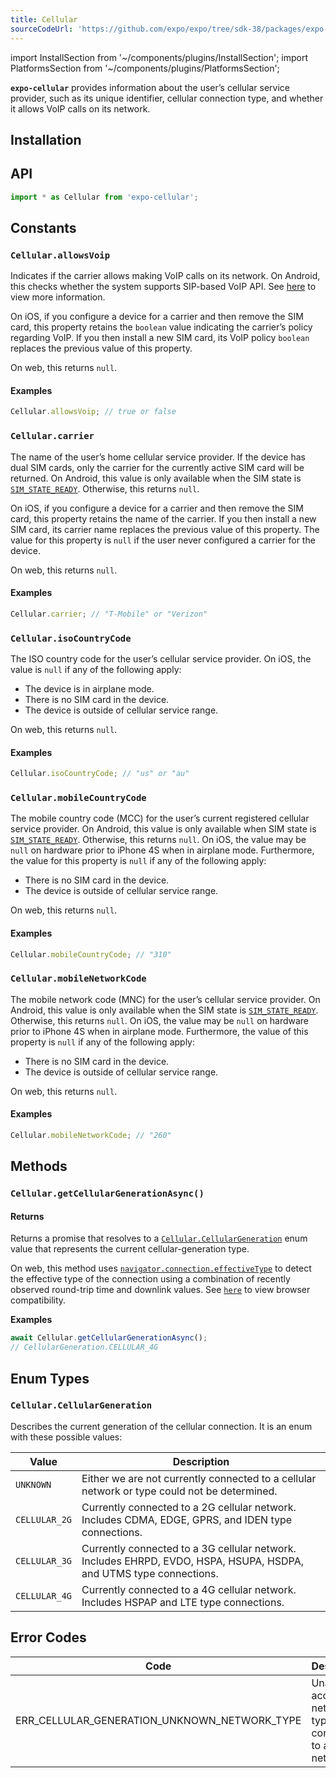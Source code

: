 ```yaml
---
title: Cellular
sourceCodeUrl: 'https://github.com/expo/expo/tree/sdk-38/packages/expo-cellular'
---
```


import InstallSection from '~/components/plugins/InstallSection';
import PlatformsSection from '~/components/plugins/PlatformsSection';

**`expo-cellular`** provides information about the user’s cellular service provider, such as its unique identifier, cellular connection type, and whether it allows VoIP calls on its network.

<PlatformsSection android emulator ios web />

## Installation

<InstallSection packageName="expo-cellular" />

## API

```js
import * as Cellular from 'expo-cellular';
```

## Constants

### `Cellular.allowsVoip`

Indicates if the carrier allows making VoIP calls on its network. On Android, this checks whether the system supports SIP-based VoIP API. See [here](<https://developer.android.com/reference/android/net/sip/SipManager.html#isVoipSupported(android.content.Context)>) to view more information.

On iOS, if you configure a device for a carrier and then remove the SIM card, this property retains the `boolean` value indicating the carrier’s policy regarding VoIP. If you then install a new SIM card, its VoIP policy `boolean` replaces the previous value of this property.

On web, this returns `null`.

#### Examples

```js
Cellular.allowsVoip; // true or false
```

### `Cellular.carrier`

The name of the user’s home cellular service provider. If the device has dual SIM cards, only the carrier for the currently active SIM card will be returned. On Android, this value is only available when the SIM state is [`SIM_STATE_READY`](https://developer.android.com/reference/android/telephony/TelephonyManager.html#SIM_STATE_READY). Otherwise, this returns `null`.

On iOS, if you configure a device for a carrier and then remove the SIM card, this property retains the name of the carrier. If you then install a new SIM card, its carrier name replaces the previous value of this property. The value for this property is `null` if the user never configured a carrier for the device.

On web, this returns `null`.

#### Examples

```js
Cellular.carrier; // "T-Mobile" or "Verizon"
```

### `Cellular.isoCountryCode`

The ISO country code for the user’s cellular service provider. On iOS, the value is `null` if any of the following apply:

- The device is in airplane mode.
- There is no SIM card in the device.
- The device is outside of cellular service range.

On web, this returns `null`.

#### Examples

```js
Cellular.isoCountryCode; // "us" or "au"
```

### `Cellular.mobileCountryCode`

The mobile country code (MCC) for the user’s current registered cellular service provider. On Android, this value is only available when SIM state is [`SIM_STATE_READY`](https://developer.android.com/reference/android/telephony/TelephonyManager.html#SIM_STATE_READY). Otherwise, this returns `null`. On iOS, the value may be `null` on hardware prior to iPhone 4S when in airplane mode.
Furthermore, the value for this property is `null` if any of the following apply:

- There is no SIM card in the device.
- The device is outside of cellular service range.

On web, this returns `null`.

#### Examples

```js
Cellular.mobileCountryCode; // "310"
```

### `Cellular.mobileNetworkCode`

The mobile network code (MNC) for the user’s cellular service provider. On Android, this value is only available when the SIM state is [`SIM_STATE_READY`](https://developer.android.com/reference/android/telephony/TelephonyManager.html#SIM_STATE_READY). Otherwise, this returns `null`. On iOS, the value may be `null` on hardware prior to iPhone 4S when in airplane mode.
Furthermore, the value of this property is `null` if any of the following apply:

- There is no SIM card in the device.
- The device is outside of cellular service range.

On web, this returns `null`.

#### Examples

```js
Cellular.mobileNetworkCode; // "260"
```

## Methods

### `Cellular.getCellularGenerationAsync()`

#### Returns

Returns a promise that resolves to a [`Cellular.CellularGeneration`](#cellularcellulargeneration) enum value that represents the current cellular-generation type.

On web, this method uses [`navigator.connection.effectiveType`](https://developer.mozilla.org/en-US/docs/Web/API/NetworkInformation/effectiveType) to detect the effective type of the connection using a combination of recently observed round-trip time and downlink values. See [`here`](https://developer.mozilla.org/en-US/docs/Web/API/Network_Information_API) to view browser compatibility.

**Examples**

```js
await Cellular.getCellularGenerationAsync();
// CellularGeneration.CELLULAR_4G
```

## Enum Types

### `Cellular.CellularGeneration`

Describes the current generation of the cellular connection. It is an enum with these possible values:

| Value         | Description                                                                                                        |
| ------------- | ------------------------------------------------------------------------------------------------------------------ |
| `UNKNOWN`     | Either we are not currently connected to a cellular network or type could not be determined.                       |
| `CELLULAR_2G` | Currently connected to a 2G cellular network. Includes CDMA, EDGE, GPRS, and IDEN type connections.                |
| `CELLULAR_3G` | Currently connected to a 3G cellular network. Includes EHRPD, EVDO, HSPA, HSUPA, HSDPA, and UTMS type connections. |
| `CELLULAR_4G` | Currently connected to a 4G cellular network. Includes HSPAP and LTE type connections.                             |

## Error Codes

| Code                                         | Description                                                          |
| -------------------------------------------- | -------------------------------------------------------------------- |
| ERR_CELLULAR_GENERATION_UNKNOWN_NETWORK_TYPE | Unable to access network type or not connected to a cellular network |
